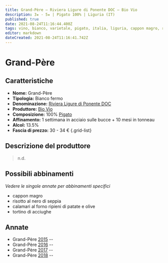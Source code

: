 ```yaml
---
title: Grand-Père – Riviera Ligure di Ponente DOC – Bio Vio
description: 3★ - 5★ | Pigato 100% | Liguria (IT)
published: true
date: 2021-08-24T11:16:44.400Z
tags: vino, bianco, varietale, pigato, italia, liguria, cappon magro, risotto al nero di seppia, calamari al forno ripieni di patate e olive, tortino di acciughe
editor: markdown
dateCreated: 2021-08-24T11:16:41.742Z
---
```


# Grand-Père

## Caratteristiche
- **Nome:** Grand-Père
- **Tipologia:** Bianco fermo
- **Denominazione:** [Riviera Ligure di Ponente DOC](/denominazioni/Italia/Liguria/DOC/Riviera-Ligure-di-Ponente) 
- **Produttore:** [Bio Vio](/produttori/Italia/Liguria/Bio-Vio) 
- **Composizione:** 100% [Pigato](/vitigni/bacca-bianca/pigato)
- **Affinamento:** 1 settimana in acciaio sulle bucce + 10 mesi in tonneau
- **Alcol:** 13.5%
- **Fascia di prezzo:** 30 - 34 €
{.grid-list}

## Descrizione del produttore

> n.d.

## Possibili abbinamenti
*Vedere le singole annate per abbinamenti specifici*

- cappon magro
- risotto al nero di seppia
- calamari al forno ripieni di patate e olive
- tortino di acciughe

## Annate
- Grand-Père [2015](vini/Italia/Liguria/Bio-Vio/Grand-Pere/2015) -- <span class="star-3"></span>
- Grand-Père [2016](vini/Italia/Liguria/Bio-Vio/Grand-Pere/2016) -- <span class="star-3"></span>
- Grand-Père [2017](vini/Italia/Liguria/Bio-Vio/Grand-Pere/2017) -- <span class="star-3"></span>
- Grand-Père [2018](vini/Italia/Liguria/Bio-Vio/Grand-Pere/2018) -- <span class="star-5"></span>
